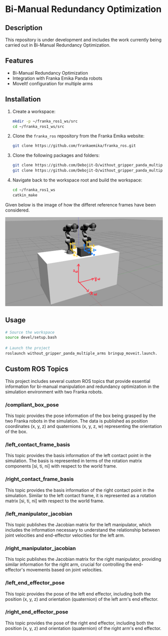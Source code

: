 # Bi-Manual Redundancy Optimization

## Description
This repository is under development and includes the work currently being carried out in Bi-Manual Redundancy Optimization.

## Features
- Bi-Manual Redundancy Optimization
- Integration with Franka Emika Panda robots
- MoveIt! configuration for multiple arms

## Installation
1. Create a workspace:
    ```bash
    mkdir -p ~/franka_ros1_ws/src
    cd ~/franka_ros1_ws/src
    ```

2. Clone the `franka_ros` repository from the Franka Emika website:
    ```bash
    git clone https://github.com/frankaemika/franka_ros.git
    ```

3. Clone the following packages and folders:
    ```bash
    git clone https://github.com/Debojit-D/without_gripper_panda_multiple_arms.git
    git clone https://github.com/Debojit-D/without_gripper_panda_multiple_arms_moveit_config.git
    ```

4. Navigate back to the workspace root and build the workspace:
    ```bash
    cd ~/franka_ros1_ws
    catkin_make
    ```

Given below is the image of how the differet reference frames have been considered.

![Alt text](Frames.jpg)


## Usage
```bash
# Source the workspace
source devel/setup.bash

# Launch the project
roslaunch without_gripper_panda_multiple_arms bringup_moveit.launch.
```

## Custom ROS Topics

This project includes several custom ROS topics that provide essential information for bi-manual manipulation and redundancy optimization in the simulation environment with two Franka robots.

### /compliant_box_pose
This topic provides the pose information of the box being grasped by the two Franka robots in the simulation. The data is published as position coordinates (x, y, z) and quaternions (x, y, z, w) representing the orientation of the box.

### /left_contact_frame_basis
This topic provides the basis information of the left contact point in the simulation. The basis is represented in terms of the rotation matrix components [si, ti, ni] with respect to the world frame.

### /right_contact_frame_basis
This topic provides the basis information of the right contact point in the simulation. Similar to the left contact frame, it is represented as a rotation matrix [si, ti, ni] with respect to the world frame.

### /left_manipulator_jacobian
This topic publishes the Jacobian matrix for the left manipulator, which includes the information necessary to understand the relationship between joint velocities and end-effector velocities for the left arm.

### /right_manipulator_jacobian
This topic publishes the Jacobian matrix for the right manipulator, providing similar information for the right arm, crucial for controlling the end-effector's movements based on joint velocities.

### /left_end_effector_pose
This topic provides the pose of the left end effector, including both the position (x, y, z) and orientation (quaternion) of the left arm's end effector.

### /right_end_effector_pose
This topic provides the pose of the right end effector, including both the position (x, y, z) and orientation (quaternion) of the right arm's end effector.

